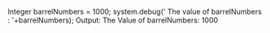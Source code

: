 Integer barrelNumbers = 1000;
system.debug(' The value of barrelNumbers : '+barrelNumbers);
Output: The Value of barrelNumbers: 1000
